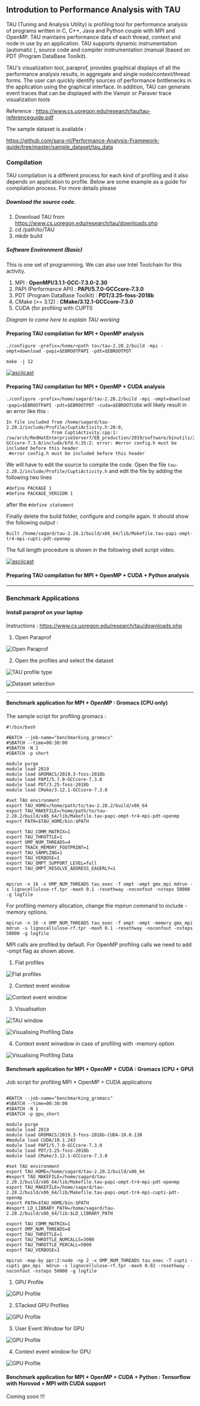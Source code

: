 ## Introdution to Performance Analysis with TAU 

TAU (Tuning and Analysis Utility) is profiling tool for performance analysis of programs written in C, C++, Java and Python couple with MPI and OpenMP. TAU maintains performance data of each thread, context and node in use by an application. TAU supports dynamic instrumentation (automatic ), source code and compiler instrumentation (manual )based on PDT (Program DataBase Toolkit). 

TAU's visualization tool, paraprof, provides graphical displays of all the performance analysis results, in aggregate and single node/context/thread forms. The user can quickly identify sources of performance bottlenecks in the application using the graphical interface. In addition, TAU can generate event traces that can be displayed with the Vampir or Paraver trace visualization tools

Reference : <https://www.cs.uoregon.edu/research/tau/tau-referenceguide.pdf>

The sample dataset is available : 

<https://github.com/sara-nl/Performance-Analysis-Framework-guide/tree/master/sample_dataset/tau_data>

### Compilation

TAU compilation is a different process for each kind of profiling and it also depends on application to profile. Below are some example as a guide for compilation process. For more details please  

##### Download the source code. 

1. Download TAU from <https://www.cs.uoregon.edu/research/tau/downloads.php>
2. cd /path/to/TAU
3. mkdir build

##### Software Environment (Basic)

This is one set of programming. We can also use Intel Toolchain for this activity. 

1. MPI : **OpenMPI/3.1.1-GCC-7.3.0-2.30**
2. PAPI (Performance API) : **PAPI/5.7.0-GCCcore-7.3.0**
3. PDT (Program DataBase Toolkit) : **PDT/3.25-foss-2018b**
4. CMake (>= 3.12) : **CMake/3.12.1-GCCcore-7.3.0**
5. CUDA (for profiling with CUPTI)

*Diagram to come here to explain TAU working*

#### Preparing TAU compilation for MPI + OpenMP analysis

`./configure -prefix=/home/<path to>/tau-2.28.2/build -mpi -ompt=download -papi=$EBROOTPAPI -pdt=$EBROOTPDT`

`make -j 12`

[![asciicast](https://asciinema.org/a/1peXkVDvSfPjI0HvFjFENSMiW.svg)](https://asciinema.org/a/1peXkVDvSfPjI0HvFjFENSMiW)
 
#### Preparing TAU compilation for MPI + OpenMP + CUDA analysis

`./configure -prefix=/home/sagard/tau-2.28.2/build -mpi -ompt=download -papi=$EBROOTPAPI -pdt=$EBROOTPDT -cuda=$EBROOTCUDA` will likely result in an error like this : 

```
In file included from /home/sagard/tau-2.28.2/include/Profile/CuptiActivity.h:20:0,
                 from CuptiActivity.cpp:1:
/sw/arch/RedHatEnterpriseServer7/EB_production/2019/software/binutils/2.30-GCCcore-7.3.0/include/bfd.h:35:2: error: #error config.h must be included before this header
 #error config.h must be included before this header
```
We will have to edit the source to compile the code. Open the file `tau-2.28.2/include/Profile/CuptiActivity.h` and edit the file by adding the following two lines 

```
#define PACKAGE 1
#define PACKAGE_VERSION 1
```
after the `#define statement`

Finally delete the build folder, configure and compile again. It should show the following output : 

```
Built /home/sagard/tau-2.28.2/build/x86_64/lib/Makefile.tau-papi-ompt-tr4-mpi-cupti-pdt-openmp
```

The full length procedure is shown in the following shell script video. 

[![asciicast](https://asciinema.org/a/P9pqT3IDZJTPMTaGgIRb8aqBO.svg)](https://asciinema.org/a/P9pqT3IDZJTPMTaGgIRb8aqBO)

#### Preparing TAU compilation for MPI + OpenMP + CUDA + Python analysis 


---

### Benchmark Applications

#### Install paraprof on your laptop 

Instructions : <https://www.cs.uoregon.edu/research/tau/downloads.php>

1. Open Paraprof 

![Open Paraprof](../images/tau/OpeningPage.png)

2. Open the profiles and select the dataset

![TAU profile type](../images/tau/tau_profiles.png)

![Dataset selection](../images/tau/dataset_selection.png)

---

#### Benchmark application for MPI + OpenMP : Gromacs (CPU only)

The sample script for profiling gromacs : 

``` 
#!/bin/bash

#BATCH --job-name="benchmarking_gromacs"
#SBATCH --time=00:30:00
#SBATCH -N 2
#SBATCH -p short

module purge
module load 2019
module load GROMACS/2019.3-foss-2018b
module load PAPI/5.7.0-GCCcore-7.3.0
module load PDT/3.25-foss-2018b
module load CMake/3.12.1-GCCcore-7.3.0

#set TAU environment
export TAU_HOME=/home/path/to/tau-2.28.2/build/x86_64
export TAU_MAKEFILE=/home/path/to/tau-2.28.2/build/x86_64/lib/Makefile.tau-papi-ompt-tr4-mpi-pdt-openmp
export PATH=$TAU_HOME/bin:$PATH

export TAU_COMM_MATRIX=1
export TAU_THROTTLE=1
export OMP_NUM_THREADS=4
export TRACK_MEMORY_FOOTPRINT=1
export TAU_SAMPLING=1
export TAU_VERBOSE=1
export TAU_OMPT_SUPPORT_LEVEL=full
export TAU_OMPT_RESOLVE_ADDRESS_EAGERLY=1


mpirun -n 16 -x OMP_NUM_THREADS tau_exec -T ompt -ompt gmx_mpi mdrun -s lignocellulose-rf.tpr -maxh 0.1 -resethway -noconfout -nsteps 50000 -g logfile

```
For profiling memory allocation, change the mpirun command to include -memory options. 

```
mpirun -n 16 -x OMP_NUM_THREADS tau_exec -T ompt -ompt -memory gmx_mpi mdrun -s lignocellulose-rf.tpr -maxh 0.1 -resethway -noconfout -nsteps 50000 -g logfile

```
MPI calls are profiled by default. For OpenMP profiling calls we need to add -ompt flag as shown above. 

1. Flat profiles 

![Flat profiles](../images/tau/MPI+OPENMP_profiles.png)

2. Context event window 

![Context event window](../images/tau/context_event_window.png)

3. Visualisation 

![TAU window](../images/tau/windows_tau.png)

![Visualising Profiling Data](../images/tau/visualisation_results.png)

4. Context event winwdow in case of profiling with -memory option 

![Visualising Profiling Data](../images/tau/context_window_memory.png)


#### Benchmark application for MPI + OpenMP + CUDA : Gromacs (CPU + GPU)

Job script for profiling MPI + OpenMP + CUDA applications 

```#!/bin/bash

#BATCH --job-name="benchmarking_gromacs"
#SBATCH --time=00:30:00
#SBATCH -N 1
#SBATCH -p gpu_short

module purge
module load 2019
module load GROMACS/2019.3-foss-2018b-CUDA-10.0.130
#module load CUDA/10.1.243
module load PAPI/5.7.0-GCCcore-7.3.0
module load PDT/3.25-foss-2018b
module load CMake/3.12.1-GCCcore-7.3.0

#set TAU environment
export TAU_HOME=/home/sagard/tau-2.28.2/build/x86_64
#export TAU_MAKEFILE=/home/sagard/tau-2.28.2/build/x86_64/lib/Makefile.tau-papi-ompt-tr4-mpi-pdt-openmp
export TAU_MAKEFILE=/home/sagard/tau-2.28.2/build/x86_64/lib/Makefile.tau-papi-ompt-tr4-mpi-cupti-pdt-openmp
export PATH=$TAU_HOME/bin:$PATH
#export LD_LIBRARY_PATH=/home/sagard/tau-2.28.2/build/x86_64/lib:$LD_LIBRARY_PATH

export TAU_COMM_MATRIX=1
export OMP_NUM_THREADS=8
export TAU_THROTTLE=1
export TAU_THROTTLE_NUMCALLS=3000
export TAU_THROTTLE_PERCALL=5000
export TAU_VERBOSE=1

mpirun -map-by ppr:2:node -np 2 -x OMP_NUM_THREADS tau_exec -T cupti -cupti gmx_mpi  mdrun -s lignocellulose-rf.tpr -maxh 0.02 -resethway -noconfout -nsteps 50000 -g logfile

```

1. GPU Profile 

![GPU Profile](../images/tau/GPU_profile.png)

2. STacked GPU Profiles 

![GPU Profile](../images/tau/stacked_profile_gpu.png)

3. User Event Window for GPU 

![GPU Profile](../images/tau/user_event_window_gpu.png)

4. Context event window for GPU 

![GPU Profile](../images/tau/context_event_wondow_gpu.png)


#### Benchmark application for MPI + OpenMP + CUDA + Python : Tensorflow with Horovod + MPI with CUDA support 

Coming soon !!!




